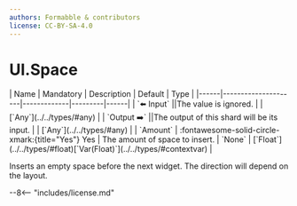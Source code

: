 ```yaml
---
authors: Formabble & contributors
license: CC-BY-SA-4.0
---
```



# UI.Space

<div class="sh-parameters" markdown="1">
| Name | Mandatory | Description | Default | Type |
|------|---------------------|-------------|---------|------|
| `⬅️ Input` ||The value is ignored. | | [`Any`](../../types/#any) |
| `Output ➡️` ||The output of this shard will be its input. | | [`Any`](../../types/#any) |
| `Amount` | :fontawesome-solid-circle-xmark:{title="Yes"} Yes  | The amount of space to insert. | `None` | [`Float`](../../types/#float)[`Var(Float)`](../../types/#contextvar) |

</div>

Inserts an empty space before the next widget. The direction will depend on the layout.

--8<-- "includes/license.md"

